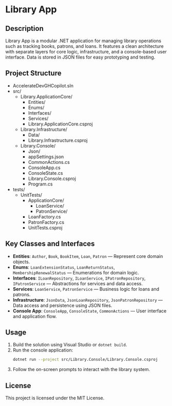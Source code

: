 # Library App

## Description

Library App is a modular .NET application for managing library operations such as tracking books, patrons, and loans. It features a clean architecture with separate layers for core logic, infrastructure, and a console-based user interface. Data is stored in JSON files for easy prototyping and testing.

## Project Structure

- AccelerateDevGHCopilot.sln
- src/
  - Library.ApplicationCore/
    - Entities/
    - Enums/
    - Interfaces/
    - Services/
    - Library.ApplicationCore.csproj
  - Library.Infrastructure/
    - Data/
    - Library.Infrastructure.csproj
  - Library.Console/
    - Json/
    - appSettings.json
    - CommonActions.cs
    - ConsoleApp.cs
    - ConsoleState.cs
    - Library.Console.csproj
    - Program.cs
- tests/
  - UnitTests/
    - ApplicationCore/
      - LoanService/
      - PatronService/
    - LoanFactory.cs
    - PatronFactory.cs
    - UnitTests.csproj

## Key Classes and Interfaces

- **Entities**: `Author`, `Book`, `BookItem`, `Loan`, `Patron` — Represent core domain objects.
- **Enums**: `LoanExtensionStatus`, `LoanReturnStatus`, `MembershipRenewalStatus` — Enumerations for domain logic.
- **Interfaces**: `ILoanRepository`, `ILoanService`, `IPatronRepository`, `IPatronService` — Abstractions for services and data access.
- **Services**: `LoanService`, `PatronService` — Business logic for loans and patrons.
- **Infrastructure**: `JsonData`, `JsonLoanRepository`, `JsonPatronRepository` — Data access and persistence using JSON files.
- **Console App**: `ConsoleApp`, `ConsoleState`, `CommonActions` — User interface and application flow.

## Usage

1. Build the solution using Visual Studio or `dotnet build`.
2. Run the console application:
   ```sh
   dotnet run --project src/Library.Console/Library.Console.csproj
   ```
3. Follow the on-screen prompts to interact with the library system.

## License

This project is licensed under the MIT License.
